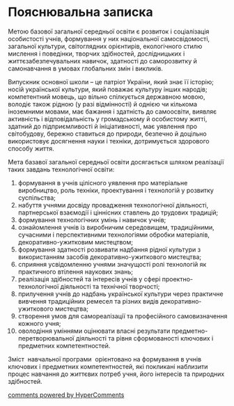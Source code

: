 <div id="hypercomments_widget" class="js-hypercomments-widget invisible"></div>

Пояснювальна записка
=============================================

<p>Метою базової загальної середньої освіти є розвиток і соціалізація особистості учнів, формування у них національної самосвідомості, загальної культури, світоглядних орієнтирів, екологічного стилю мислення і поведінки, творчих здібностей, дослідницьких і життєзабезпечувальних навичок, здатності до саморозвитку й самонавчання в умовах глобальних змін і викликів.</p>
<p>Випускник основної школи &ndash; це патріот України, який знає її історію; носій української культури, який поважає культуру інших народів; компетентний мовець, що вільно спілкується державною мовою, володіє також рідною (у разі відмінності) й однією чи кількома іноземними мовами, має бажання і здатність до самоосвіти, виявляє активність і відповідальність у громадському й особистому житті, здатний до підприємливості й ініціативності, має уявлення про світобудову, бережно ставиться до природи, безпечно й доцільно використовує досягнення науки і техніки, дотримується здорового способу життя.</p>
<p>Мета базaвої загальної середньої освіти досягається шляхом реалізації таких завдань технологічної освіти:</p>
<ol>
<li>формування в учнів цілісного уявлення про матеріальне виробництво, роль техніки, проектування і технологій у розвитку суспільства;</li>
<li>набуття учнями досвіду провадження технологічної діяльності, партнерської взаємодії і ціннісних ставлень до трудових традицій;</li>
<li>формування технологічних умінь і навичок учнів;</li>
<li>ознайомлення учнів із виробничим середовищем, традиційними, сучасними і перспективними технологіями обробки матеріалів, декоративно-ужитковим мистецтвом;</li>
<li>формування здатності розвивати надбання рідної культури з використанням засобів декоративно-ужиткового мистецтва;</li>
<li>сприяння усвідомленню учнями значущості ролі технологій як практичного втілення наукових знань;</li>
<li>реалізація здібностей та інтересів учнів у сфері проектно-технологічної діяльності та технічної творчості;</li>
<li>прилучення учнів до надбань української культури через практичне вивчення традиційних ремесел та різних видів декоративно-ужиткового мистецтва;</li>
<li>створення умов для самореалізації та професійного самовизначення кожного учня;</li>
<li>оволодіння уміннями оцінювати власні результати предметно-перетворювальної діяльності та рівня сформованості ключових і предметних компетентностей.</li>
</ol>
<p>Зміст&nbsp; навчальної програми&nbsp; орієнтовано на формування в учнів ключових і предметних компетентностей, які покликані наблизити процес навчання до життєвих потреб учня, його інтересів та природних здібностей.</p>



<div class="js-hypercomments-container">
<a href="http://hypercomments.com" class="hc-link" title="comments widget">comments powered by HyperComments</a>
</div>